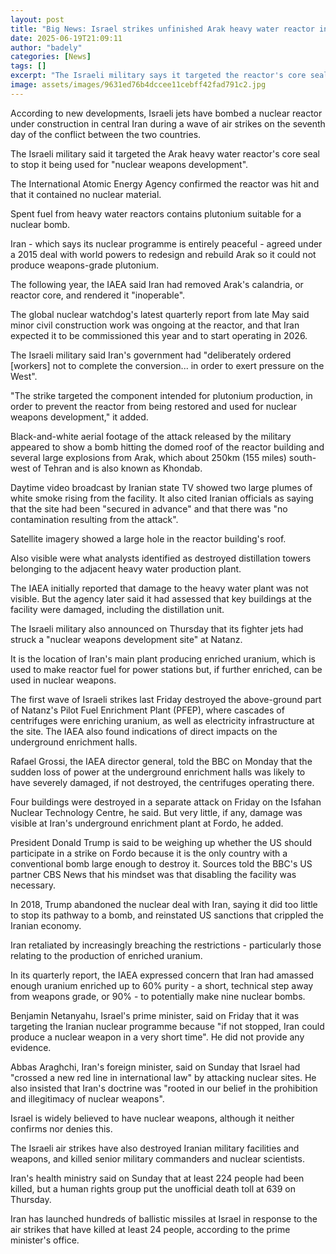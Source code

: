 ```yaml
---
layout: post
title: "Big News: Israel strikes unfinished Arak heavy water reactor in Iran"
date: 2025-06-19T21:09:11
author: "badely"
categories: [News]
tags: []
excerpt: "The Israeli military says it targeted the reactor's core seal to stop it being used for 'nuclear weapons development'."
image: assets/images/9631ed76b4dccee11cebff42fad791c2.jpg
---
```


According to new developments, Israeli jets have bombed a nuclear reactor under construction in central Iran during a wave of air strikes on the seventh day of the conflict between the two countries.

The Israeli military said it targeted the Arak heavy water reactor's core seal to stop it being used for "nuclear weapons development".

The International Atomic Energy Agency confirmed the reactor was hit and that it contained no nuclear material.

Spent fuel from heavy water reactors contains plutonium suitable for a nuclear bomb.

Iran - which says its nuclear programme is entirely peaceful - agreed under a 2015 deal with world powers to redesign and rebuild Arak so it could not produce weapons-grade plutonium.

The following year, the IAEA said Iran had removed Arak's calandria, or reactor core, and rendered it "inoperable".

The global nuclear watchdog's latest quarterly report from late May said minor civil construction work was ongoing at the reactor, and that Iran expected it to be commissioned this year and to start operating in 2026.

The Israeli military said Iran's government had "deliberately ordered [workers] not to complete the conversion... in order to exert pressure on the West".

"The strike targeted the component intended for plutonium production, in order to prevent the reactor from being restored and used for nuclear weapons development," it added.

Black-and-white aerial footage of the attack released by the military appeared to show a bomb hitting the domed roof of the reactor building and several large explosions from Arak, which about 250km (155 miles) south-west of Tehran and is also known as Khondab.

Daytime video broadcast by Iranian state TV showed two large plumes of white smoke rising from the facility. It also cited Iranian officials as saying that the site had been "secured in advance" and that there was "no contamination resulting from the attack".

Satellite imagery showed a large hole in the reactor building's roof.

Also visible were what analysts identified as destroyed distillation towers belonging to the adjacent heavy water production plant. 

The IAEA initially reported that damage to the heavy water plant was not visible. But the agency later said it had assessed that key buildings at the facility were damaged, including the distillation unit.

The Israeli military also announced on Thursday that its fighter jets had struck a "nuclear weapons development site" at Natanz.

It is the location of Iran's main plant producing enriched uranium, which is used to make reactor fuel for power stations but, if further enriched, can be used in nuclear weapons.

The first wave of Israeli strikes last Friday destroyed the above-ground part of Natanz's Pilot Fuel Enrichment Plant (PFEP), where cascades of centrifuges were enriching uranium, as well as electricity infrastructure at the site. The IAEA also found indications of direct impacts on the underground enrichment halls.

Rafael Grossi, the IAEA director general, told the BBC on Monday that the sudden loss of power at the underground enrichment halls was likely to have severely damaged, if not destroyed, the centrifuges operating there.

Four buildings were destroyed in a separate attack on Friday on the Isfahan Nuclear Technology Centre, he said. But very little, if any, damage was visible at Iran's underground enrichment plant at Fordo, he added.

President Donald Trump is said to be weighing up whether the US should participate in a strike on Fordo because it is the only country with a conventional bomb large enough to destroy it. Sources told the BBC's US partner CBS News that his mindset was that disabling the facility was necessary.

In 2018, Trump abandoned the nuclear deal with Iran, saying it did too little to stop its pathway to a bomb, and reinstated US sanctions that crippled the Iranian economy.

Iran retaliated by increasingly breaching the restrictions - particularly those relating to the production of enriched uranium.

In its quarterly report, the IAEA expressed concern that Iran had amassed enough uranium enriched up to 60% purity - a short, technical step away from weapons grade, or 90% - to potentially make nine nuclear bombs.

Benjamin Netanyahu, Israel's prime minister, said on Friday that it was targeting the Iranian nuclear programme because "if not stopped, Iran could produce a nuclear weapon in a very short time". He did not provide any evidence.

Abbas Araghchi, Iran's foreign minister, said on Sunday that Israel had "crossed a new red line in international law" by attacking nuclear sites. He also insisted that Iran's doctrine was "rooted in our belief in the prohibition and illegitimacy of nuclear weapons".

Israel is widely believed to have nuclear weapons, although it neither confirms nor denies this.

The Israeli air strikes have also destroyed Iranian military facilities and weapons, and killed senior military commanders and nuclear scientists.

Iran's health ministry said on Sunday that at least 224 people had been killed, but a human rights group put the unofficial death toll at 639 on Thursday.

Iran has launched hundreds of ballistic missiles at Israel in response to the air strikes that have killed at least 24 people, according to the prime minister's office.

